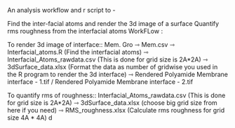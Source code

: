 An analysis workflow and r script to -

Find the inter-facial atoms and render the 3d image of a surface
Quantify rms roughness from the interfacial atoms
WorkFLow :

To render 3d image of interface:: Mem. Gro ⇾ Mem.csv ⇾ Interfacial_atoms.R (Find the interfacial atoms) ⇾ Interfacial_Atoms_rawdata.csv (This is done for grid size is 2A*2A) ⇾ 3dSurface_data.xlsx (Format the data as number of gridwise you used in the R program to render the 3d interface) ⇾ Rendered Polyamide Membrane interface - 1.tif / Rendered Polyamide Membrane interface - 2.tif

To quantify rms of roughness:: Interfacial_Atoms_rawdata.csv (This is done for grid size is 2A*2A) ⇾ 3dSurface_data.xlsx (choose big grid size from here if you need) ⇾ RMS_roughness.xlsx (Calculate rms roughness for grid size 4A * 4A)
d
